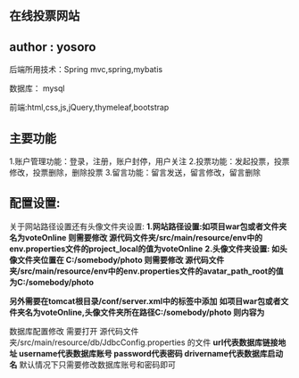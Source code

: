 在线投票网站
----------------
author : yosoro
----------------
后端所用技术：Spring mvc,spring,mybatis

数据库： mysql

前端:html,css,js,jQuery,thymeleaf,bootstrap

主要功能
--------------------------------
1.账户管理功能：登录，注册，账户封停，用户关注
2.投票功能：发起投票，投票修改，投票删除，删除投票
3.留言功能：留言发送，留言修改，留言删除

配置设置:
-----------------------------------------------
关于网站路径设置还有头像文件夹设置:
**1.网站路径设置:如项目war包或者文件夹名为voteOnline
则需要修改 源代码文件夹/src/main/resource/env中的env.properties文件的project_local的值为voteOnline**
**2.头像文件夹设置:
如头像文件夹位置在 C:/somebody/photo 
则需要修改 源代码文件夹/src/main/resource/env中的env.properties文件的avatar_path_root的值为C:/somebody/photo**

**另外需要在tomcat根目录/conf/server.xml中的<Host>标签中添加**
<Context path='/项目名/avatar' doBase='图片文件夹所在路径' reloadable="true"></Context>
**如项目war包或者文件夹名为voteOnline,头像文件夹所在路径C:/somebody/photo
则内容为<context path='/voteonline/avatar' dobase='c:/somebody/photo'></context>**

数据库配置修改
需要打开 源代码文件夹/src/main/resource/db/JdbcConfig.properties 的文件
**url代表数据库链接地址
username代表数据库账号
password代表密码
drivername代表数据库启动名**
默认情况下只需要修改数据库账号和密码即可

